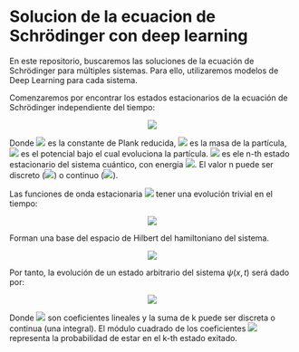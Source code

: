 # Solucion de la ecuacion de Schrödinger con deep learning

En este repositorio, buscaremos las soluciones de la ecuación de Schrödinger para múltiples sistemas. Para ello, utilizaremos modelos de Deep Learning para cada sistema.

Comenzaremos por encontrar los estados estacionarios de la ecuación de Schrödinger independiente del tiempo: 

<div align="center"> <img src="https://render.githubusercontent.com/render/math?math=\Big( - \frac{\hbar^2}{2m} \frac{\partial^2}{\partial x^2} + V(x) \Big) \phi_n(x) = E_n \phi_n(x)">  </div>

Donde  <img src="https://render.githubusercontent.com/render/math?math=\hbar"> es la constante de Plank reducida, <img src="https://render.githubusercontent.com/render/math?math=m"> es la masa de la partícula, <img src="https://render.githubusercontent.com/render/math?math=V(x)"> es el potencial bajo el cual evoluciona la partícula. <img src="https://render.githubusercontent.com/render/math?math=\phi_n(x)"> es ele n-th estado estacionario del sistema cuántico, con energía <img src="https://render.githubusercontent.com/render/math?math=E_n">. El valor n puede ser discreto (<img src="https://render.githubusercontent.com/render/math?math=n \in \mathbb{Z}">) o continuo (<img src="https://render.githubusercontent.com/render/math?math=n \in \mathbb{R}">).

Las funciones de onda estacionaria <img src="https://render.githubusercontent.com/render/math?math=\phi_n(x)"> tener una evolución trivial en el tiempo:

<div align="center"> <img src="https://render.githubusercontent.com/render/math?math=\phi_n(x,t) = \phi_n(x) e^{-i \frac{E_n}{\hbar}t}"> </div>

Forman una base del espacio de Hilbert del hamiltoniano del sistema.
<div align="center"> <img src="https://render.githubusercontent.com/render/math?math=\hat{H} = \frac{\hat{p}^2}{2m} + V(\hat{x})"> </div>

Por tanto, la evolución de un estado arbitrario del sistema $\psi(x,t)$ será dado por:
<div align="center"> <img src="https://render.githubusercontent.com/render/math?math=\psi(x,t) = \sum_k c_k \phi_k(x) e^{-i \frac{E_k}{\hbar}t}"> </div>


Donde <img src="https://render.githubusercontent.com/render/math?math=c_k"> son coeficientes lineales y la suma de k puede ser discreta o continua (una integral). El módulo cuadrado de los coeficientes <img src="https://render.githubusercontent.com/render/math?math=|c_k|^2"> representa la probabilidad de estar en el k-th estado exitado. 
